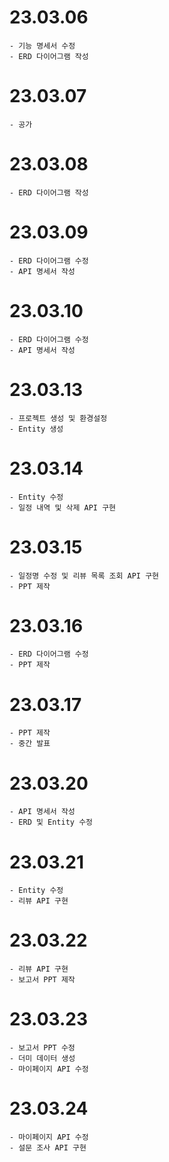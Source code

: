 # 23.03.06
```
- 기능 명세서 수정
- ERD 다이어그램 작성
```

# 23.03.07
```
- 공가
```

# 23.03.08
```
- ERD 다이어그램 작성
```

# 23.03.09
```
- ERD 다이어그램 수정
- API 명세서 작성
```

# 23.03.10
```
- ERD 다이어그램 수정
- API 명세서 작성
```

# 23.03.13
```
- 프로젝트 생성 및 환경설정
- Entity 생성
```

# 23.03.14
```
- Entity 수정
- 일정 내역 및 삭제 API 구현
```

# 23.03.15
```
- 일정명 수정 및 리뷰 목록 조회 API 구현
- PPT 제작
```

# 23.03.16
```
- ERD 다이어그램 수정
- PPT 제작
```

# 23.03.17
```
- PPT 제작
- 중간 발표
```

# 23.03.20
```
- API 명세서 작성
- ERD 및 Entity 수정
```

# 23.03.21
```
- Entity 수정
- 리뷰 API 구현
```

# 23.03.22
```
- 리뷰 API 구현
- 보고서 PPT 제작
```

# 23.03.23
```
- 보고서 PPT 수정
- 더미 데이터 생성
- 마이페이지 API 수정
```

# 23.03.24
```
- 마이페이지 API 수정
- 설문 조사 API 구현
```
